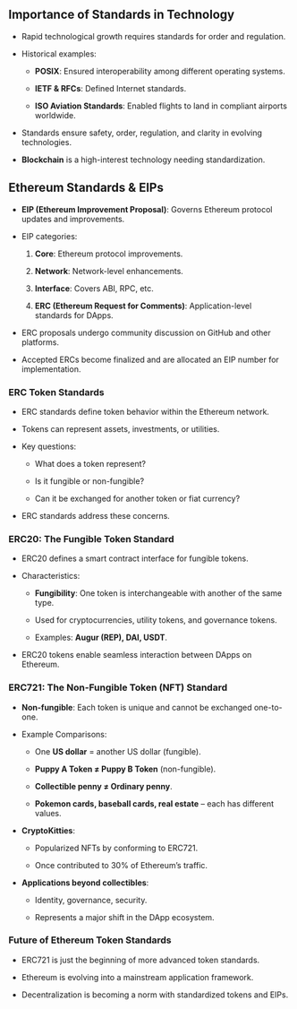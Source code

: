 

## **Importance of Standards in Technology**

- Rapid technological growth requires standards for order and regulation.
    
- Historical examples:
    
    - **POSIX**: Ensured interoperability among different operating systems.
        
    - **IETF & RFCs**: Defined Internet standards.
        
    - **ISO Aviation Standards**: Enabled flights to land in compliant airports worldwide.
        
- Standards ensure safety, order, regulation, and clarity in evolving technologies.
    
- **Blockchain** is a high-interest technology needing standardization.
    

## **Ethereum Standards & EIPs**

- **EIP (Ethereum Improvement Proposal)**: Governs Ethereum protocol updates and improvements.
    
- EIP categories:
    
    1. **Core**: Ethereum protocol improvements.
        
    2. **Network**: Network-level enhancements.
        
    3. **Interface**: Covers ABI, RPC, etc.
        
    4. **ERC (Ethereum Request for Comments)**: Application-level standards for DApps.
        
- ERC proposals undergo community discussion on GitHub and other platforms.
    
- Accepted ERCs become finalized and are allocated an EIP number for implementation.
    

### **ERC Token Standards**

- ERC standards define token behavior within the Ethereum network.
    
- Tokens can represent assets, investments, or utilities.
    
- Key questions:
    
    - What does a token represent?
        
    - Is it fungible or non-fungible?
        
    - Can it be exchanged for another token or fiat currency?
        
- ERC standards address these concerns.
    

### **ERC20: The Fungible Token Standard**

- ERC20 defines a smart contract interface for fungible tokens.
    
- Characteristics:
    
    - **Fungibility**: One token is interchangeable with another of the same type.
        
    - Used for cryptocurrencies, utility tokens, and governance tokens.
        
    - Examples: **Augur (REP), DAI, USDT**.
        
- ERC20 tokens enable seamless interaction between DApps on Ethereum.
    

### **ERC721: The Non-Fungible Token (NFT) Standard**

- **Non-fungible**: Each token is unique and cannot be exchanged one-to-one.
    
- Example Comparisons:
    
    - One **US dollar** = another US dollar (fungible).
        
    - **Puppy A Token ≠ Puppy B Token** (non-fungible).
        
    - **Collectible penny ≠ Ordinary penny**.
        
    - **Pokemon cards, baseball cards, real estate** – each has different values.
        
- **CryptoKitties**:
    
    - Popularized NFTs by conforming to ERC721.
        
    - Once contributed to 30% of Ethereum’s traffic.
        
- **Applications beyond collectibles**:
    
    - Identity, governance, security.
        
    - Represents a major shift in the DApp ecosystem.
        

### **Future of Ethereum Token Standards**

- ERC721 is just the beginning of more advanced token standards.
    
- Ethereum is evolving into a mainstream application framework.
    
- Decentralization is becoming a norm with standardized tokens and EIPs.